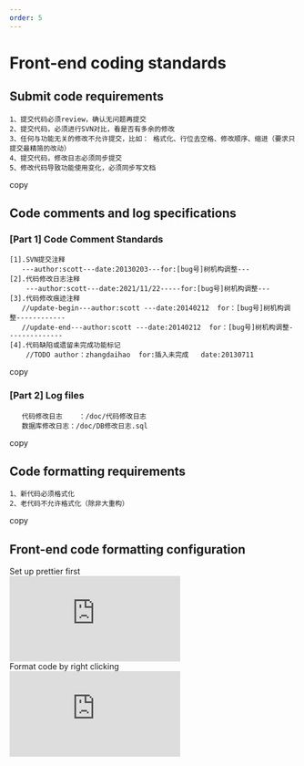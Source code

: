 ```yaml
---
order: 5
---
```


# Front-end coding standards

## Submit code requirements

```
1、提交代码必须review，确认无问题再提交
2、提交代码，必须进行SVN对比，看是否有多余的修改
3、任何与功能无关的修改不允许提交，比如： 格式化、行位去空格、修改顺序、缩进（要求只提交最精简的改动）
4、提交代码，修改日志必须同步提交
5、修改代码导致功能使用变化，必须同步写文档
```

copy

## Code comments and log specifications

### \[Part 1\] Code Comment Standards

```
[1].SVN提交注释
   ---author:scott---date:20130203---for:[bug号]树机构调整---
[2].代码修改日志注释
    ---author:scott---date:2021/11/22-----for:[bug号]树机构调整---
[3].代码修改痕迹注释
   //update-begin---author:scott ---date:20140212  for：[bug号]树机构调整------------
   //update-end---author:scott ---date:20140212  for：[bug号]树机构调整--------------
[4].代码缺陷或遗留未完成功能标记
    //TODO author：zhangdaihao  for:插入未完成   date:20130711
```

copy

### \[Part 2\] Log files

```
   代码修改日志    ：/doc/代码修改日志
   数据库修改日志：/doc/DB修改日志.sql
```

copy

## Code formatting requirements

```
1、新代码必须格式化
2、老代码不允许格式化（除非大重构）
```

copy

## Front-end code formatting configuration

Set up prettier first  
![](https://lfs.k.topthink.com/lfs/1a6cd23bf6d319a5fac078d2cf2ac8043fba9bbb57965d4417b59376e56d96f0.dat)  
Format code by right clicking  
![](https://lfs.k.topthink.com/lfs/d4a956f822bf6220398487daccbb27e6e8a836d9350ab6dded28805ec70f6625.dat)
